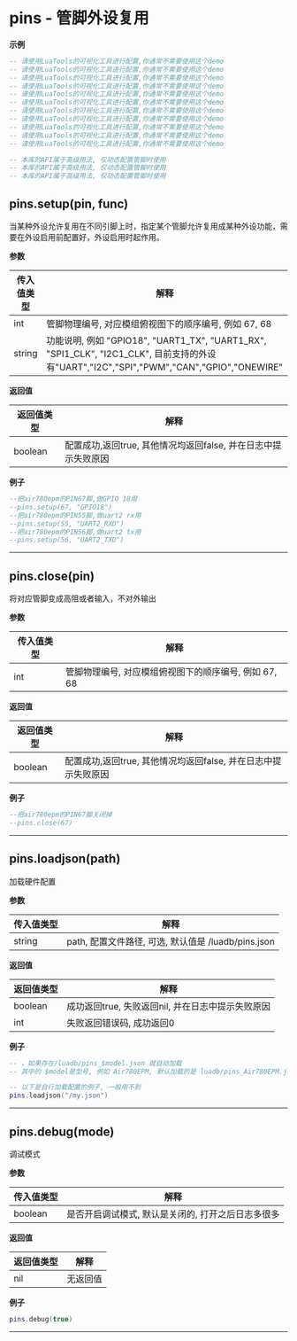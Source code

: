 # pins - 管脚外设复用

**示例**

```lua
-- 请使用LuaTools的可视化工具进行配置,你通常不需要使用这个demo
-- 请使用LuaTools的可视化工具进行配置,你通常不需要使用这个demo
-- 请使用LuaTools的可视化工具进行配置,你通常不需要使用这个demo
-- 请使用LuaTools的可视化工具进行配置,你通常不需要使用这个demo
-- 请使用LuaTools的可视化工具进行配置,你通常不需要使用这个demo
-- 请使用LuaTools的可视化工具进行配置,你通常不需要使用这个demo
-- 请使用LuaTools的可视化工具进行配置,你通常不需要使用这个demo
-- 请使用LuaTools的可视化工具进行配置,你通常不需要使用这个demo
-- 请使用LuaTools的可视化工具进行配置,你通常不需要使用这个demo
-- 请使用LuaTools的可视化工具进行配置,你通常不需要使用这个demo
-- 请使用LuaTools的可视化工具进行配置,你通常不需要使用这个demo

-- 本库的API属于高级用法, 仅动态配置管脚时使用
-- 本库的API属于高级用法, 仅动态配置管脚时使用
-- 本库的API属于高级用法, 仅动态配置管脚时使用

```

## pins.setup(pin, func)

当某种外设允许复用在不同引脚上时，指定某个管脚允许复用成某种外设功能，需要在外设启用前配置好，外设启用时起作用。

**参数**

|传入值类型|解释|
|-|-|
|int|管脚物理编号, 对应模组俯视图下的顺序编号, 例如 67, 68|
|string|功能说明, 例如 "GPIO18", "UART1_TX", "UART1_RX", "SPI1_CLK", "I2C1_CLK", 目前支持的外设有"UART","I2C","SPI","PWM","CAN","GPIO","ONEWIRE"|

**返回值**

|返回值类型|解释|
|-|-|
|boolean|配置成功,返回true, 其他情况均返回false, 并在日志中提示失败原因|

**例子**

```lua
--把air780epm的PIN67脚,做GPIO 18用
--pins.setup(67, "GPIO18")
--把air780epm的PIN55脚,做uart2 rx用
--pins.setup(55, "UART2_RXD")
--把air780epm的PIN56脚,做uart2 tx用
--pins.setup(56, "UART2_TXD")

```

---

## pins.close(pin)

将对应管脚变成高阻或者输入，不对外输出

**参数**

|传入值类型|解释|
|-|-|
|int|管脚物理编号, 对应模组俯视图下的顺序编号, 例如 67, 68|

**返回值**

|返回值类型|解释|
|-|-|
|boolean|配置成功,返回true, 其他情况均返回false, 并在日志中提示失败原因|

**例子**

```lua
--把air780epm的PIN67脚关闭掉
--pins.close(67)

```

---

## pins.loadjson(path)

加载硬件配置

**参数**

|传入值类型|解释|
|-|-|
|string|path, 配置文件路径, 可选, 默认值是 /luadb/pins.json|

**返回值**

|返回值类型|解释|
|-|-|
|boolean|成功返回true, 失败返回nil, 并在日志中提示失败原因|
|int|失败返回错误码, 成功返回0|

**例子**

```lua
-- ，如果存在/luadb/pins_$model.json 就自动加载
-- 其中的 $model是型号, 例如 Air780EPM, 默认加载的是 luadb/pins_Air780EPM.json

-- 以下是自行加载配置的例子, 一般用不到
pins.loadjson("/my.json")

```

---

## pins.debug(mode)

调试模式

**参数**

|传入值类型|解释|
|-|-|
|boolean|是否开启调试模式, 默认是关闭的, 打开之后日志多很多|

**返回值**

|返回值类型|解释|
|-|-|
|nil|无返回值|

**例子**

```lua
pins.debug(true)

```

---

